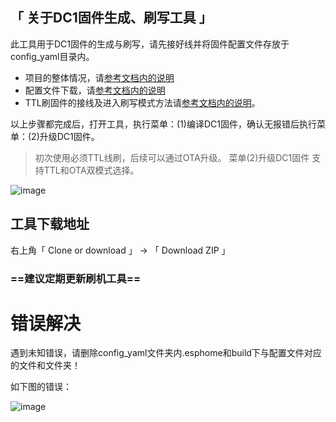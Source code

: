 ## 「 关于DC1固件生成、刷写工具 」

此工具用于DC1固件的生成与刷写，请先接好线并将固件配置文件存放于config_yaml目录内。

- 项目的整体情况，请[参考文档内的说明](https://github.com/Samuel-0-0/phicomm_dc1-esphome)
- 配置文件下载，请[参考文档内的说明](https://github.com/Samuel-0-0/phicomm_dc1-esphome/tree/master/yaml)
- TTL刷固件的接线及进入刷写模式方法请[参考文档内的说明](https://github.com/Samuel-0-0/phicomm_dc1-esphome/blob/master/cookbook)。


以上步骤都完成后，打开工具，执行菜单：(1)编译DC1固件，确认无报错后执行菜单：(2)升级DC1固件。

> 初次使用必须TTL线刷，后续可以通过OTA升级。
> 菜单(2)升级DC1固件 支持TTL和OTA双模式选择。

![image](https://github.com/Samuel-0-0/esphome-tools-dc1/blob/master/%E5%B7%A5%E5%85%B7%E7%95%8C%E9%9D%A2%E6%88%AA%E5%9B%BE.png?raw=true)


## 工具下载地址

右上角「 Clone or download 」  →  「 Download  ZIP 」

### ==建议定期更新刷机工具==

# 错误解决
遇到未知错误，请删除config_yaml文件夹内.esphome和build下与配置文件对应的文件和文件夹！

如下图的错误：

![image](https://github.com/Samuel-0-0/esphome-tools-dc1/blob/master/%E7%BC%96%E8%AF%91%E9%94%99%E8%AF%AF%E8%AF%B4%E6%98%8E.png?raw=true)